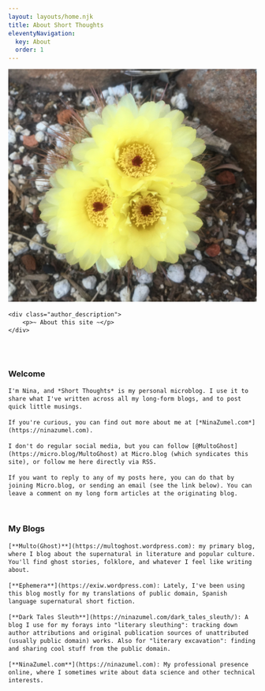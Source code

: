 ```yaml
---
layout: layouts/home.njk
title: About Short Thoughts
eleventyNavigation:
  key: About
  order: 1
---
```



<div class="author_container">
    <img src="/img/cactus_flower.jpeg" alt="Some yellow cactus flowers">

    <div class="author_description">
        <p>~ About this site ~</p>
    </div>
</div>

<br>
<br>

<div class="message-box">   
  <h3>Welcome</h3>

    I'm Nina, and *Short Thoughts* is my personal microblog. I use it to share what I've written across all my long-form blogs, and to post quick little musings.

    If you're curious, you can find out more about me at [*NinaZumel.com*](https://ninazumel.com).

    I don't do regular social media, but you can follow [@MultoGhost](https://micro.blog/MultoGhost) at Micro.blog (which syndicates this site), or follow me here directly via RSS. 
    
    If you want to reply to any of my posts here, you can do that by joining Micro.blog, or sending an email (see the link below). You can leave a comment on my long form articles at the originating blog.

</div>

<br>

<div class="message-box">
    <h3>My Blogs</h3>

    [**Multo(Ghost)**](https://multoghost.wordpress.com): my primary blog, where I blog about the supernatural in literature and popular culture. You'll find ghost stories, folklore, and whatever I feel like writing about.

    [**Ephemera**](https://exiw.wordpress.com): Lately, I've been using this blog mostly for my translations of public domain, Spanish language supernatural short fiction.

    [**Dark Tales Sleuth**](https://ninazumel.com/dark_tales_sleuth/): A blog I use for my forays into "literary sleuthing": tracking down author attributions and original publication sources of unattributed (usually public domain) works. Also for "literary excavation": finding and sharing cool stuff from the public domain.

    [**NinaZumel.com**](https://ninazumel.com): My professional presence online, where I sometimes write about data science and other technical interests. 
</div>


